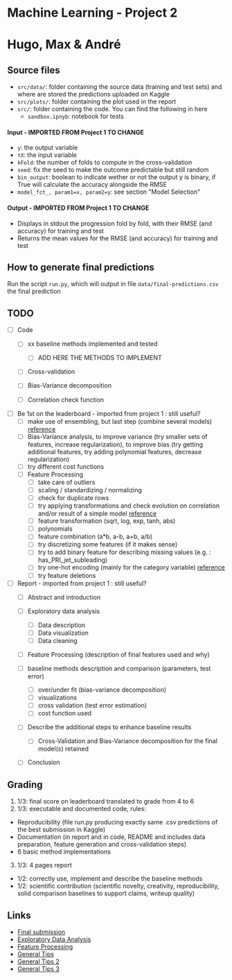 # Machine Learning - Project 2
# Hugo, Max & André

## Source files
- ```src/data/```: folder containing the source data (training and test sets) and where are stored the predictions uploaded on Kaggle
- ```src/plots/```: folder containing the plot used in the report
- ```src/```: folder containing the code. You can find the following in here
	- ```sandbox.ipnyb```:  notebook for tests

#### Input - IMPORTED FROM Project 1 TO CHANGE
- ```y```: the output variable
- ```tX```: the input variable
- ```kFold```: the number of folds to compute in the cross-validation
- ```seed```: fix the seed to make the outcome predictable but still random
- ```bin_output```: boolean to indicate wether or not the output y is binary, if True will calculate the accuracy alongside the RMSE
- ```model_fct_, param1=x, param2=y```: see section "Model Selection"

#### Output - IMPORTED FROM Project 1 TO CHANGE
- Displays in stdout the progression fold by fold, with their RMSE (and accuracy) for training and test
- Returns the mean values for the RMSE (and accuracy) for training and test


## How to generate final predictions
Run the script ```run.py```, which will output in file ```data/final-predictions.csv``` the final prediction

## TODO

- [ ] Code
  - [ ] xx baseline methods implemented and tested
	- [ ] ADD HERE THE METHODS TO IMPLEMENT
  - [ ] Cross-validation
  - [ ] Bias-Variance decomposition
  - [ ] Correlation check function

  
- [ ] Be 1st on the leaderboard - imported from project 1 : still useful?
  - [ ] make use of ensembling, but last step (combine several models) [reference](http://people.inf.ethz.ch/jaggim/meetup/slides/ML-meetup-9-vonRohr-kaggle.pdf)
  - [ ] Bias-Variance analysis, to improve variance (try smaller sets of features, increase regularization), to improve bias (try getting additional features, try adding polynomial features, decrease regularization)
  - [ ] try different cost functions 
  - [ ] Feature Processing
    - [ ] take care of outliers 
    - [ ] scaling / standardizing / normalizing
    - [ ] check for duplicate rows
    - [ ] try applying transformations and check evolution on correlation and/or result of a simple model [reference](http://datascience.stackexchange.com/questions/10640/how-to-perform-feature-engineering-on-unknown-features)
    - [ ] feature transformation (sqrt, log, exp, tanh, abs)
    - [ ] polynomials
    - [ ] feature combination (a\*b, a-b, a+b, a/b)
    - [ ] try discretizing some features (if it makes sense)
    - [ ] try to add binary feature for describing missing values (e.g. : has_PRI_jet_subleading)
    - [ ] try one-hot encoding (mainly for the category variable) [reference](https://www.quora.com/What-is-one-hot-encoding-and-when-is-it-used-in-data-science)
    - [ ] try feature deletions

- [ ] Report - imported from project 1 : still useful?
  - [ ] Abstract and introduction
  - [ ] Exploratory data analysis
    - [ ] Data description
    - [ ] Data visualization
    - [ ] Data cleaning
  - [ ] Feature Processing (description of final features used and why)
  - [ ] baseline methods description and comparison (parameters, test error)
    - [ ] over/under fit (bias-variance decomposition)
    - [ ] visualizations
    - [ ] cross validation (test error estimation)
    - [ ] cost function used
  - [ ] Describe the additional steps to enhance baseline results 
    - [ ] Cross-Validation and Bias-Variance decomposition for the final model(s) retained
  - [ ] Conclusion



## Grading
1. 1/3: final score on leaderboard translated to grade from 4 to 6
2. 1/3: executable and documented code, rules:
  - Reproducibility (file run.py producing exactly same .csv predictions of the best submission in Kaggle)
  - Documentation (in report and in code, README and includes data preparation, feature generation and cross-validation steps)
  - 6 basic method implementations
3. 1/3: 4 pages report
  - 1/2: correctly use, implement and describe the baseline methods
  - 1/2: scientific contribution (scientific novelty, creativity, reproducibility, solid comparison baselines to support claims, writeup quality)

## Links
- [Final submission](https://cmt3.research.microsoft.com/EPFML2016)
- [Exploratory Data Analysis](https://en.wikipedia.org/wiki/Exploratory_data_analysis)
- [Feature Processing](http://machinelearningmastery.com/discover-feature-engineering-how-to-engineer-features-and-how-to-get-good-at-it/)
- [General Tips](http://people.inf.ethz.ch/jaggim/meetup/slides/ML-meetup-9-vonRohr-kaggle.pdf)
- [General Tips 2](http://blog.kaggle.com/2014/08/01/learning-from-the-best/)
- [General Tips 3](http://blog.david-andrzejewski.com/machine-learning/practical-machine-learning-tricks-from-the-kdd-2011-best-industry-paper/)
